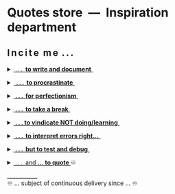# Quotes store &nbsp;&mdash;&nbsp; Inspiration department

## I&thinsp;n&thinsp;c&thinsp;i&thinsp;t&thinsp;e&nbsp;&nbsp;m&thinsp;e &thinsp;.&thinsp;.&thinsp;.

<details><summary><ins>&nbsp;.&thinsp;.&thinsp;.&thinsp; <b>to write and document</b>&nbsp;</ins></summary>&nbsp;

> **Epistula non erubescit**\
― _Marcus Tullius Cicero (106-43 BC)_\
<sub>[Compiler too]</sub>

> **Write what you know.**\
― _Mark Twain (1835-1910)_

> **There's no such freak who wouldn't find a mate and there's**\
**no such nonsense that won't find a proper reader.**\
― _Anton Chekhov (1860-1904)_, "Rules for novice writers"

> **_If you could know in what a dirty drain_**\
> **_The verse does grow without knowing shame,_** ...\
― _Anna Akhmatova (1889-1966)_, 1964 Nobel Prize in Literature nominee\
"I have no use for odes in battles...", 1964

> **If they give you lined paper, write the other way.**\
― _Juan Ramón Jiménez (1881-1958)_, 1956 Nobel Prize in Literature awardee\
**And so I invented the Monospace.**\
― _George Williams_ (*assumed)

<p dir="rtl"><b>!Gimme the torch, FAST</b><br /><i>Ray Bradbury (1920-2012)</i><br />reading the <i>Twilight</i> novels (*assumed)</p>

\_________________________________</details>

<details><summary><ins>&nbsp;<b>&thinsp;.&thinsp;.&thinsp;.&thinsp; to procrastinate</b>&nbsp;</ins></summary>&nbsp;
 
<mark><b>&nbsp;Presented to you by ...</b></mark>
<br /><picture><img alt="&nbsp;Leonardo da Vinci (1452-1519)" src="../../../../_rsc/_img/art/OldMasters/Leo(1452-1519)-portrait-found_2008_nearNaples.jpg" /></picture><br />
<mark><b>...Leonardo the Great Procrastinator</b></mark> ([widely known](https://interactions.acm.org/blog/view/leonardo-da-vinci-the-great-procrastinator) and "certified" by court)

#### F.A.Q.

> **That question is too good to spoil with an answer.**\
― _Harry Mulisch (1927-2010)_, The Discovery of Heaven\
<sub>This quote is also known from earlier authors.</sub>

#### Idioms and proverbs

> **Nice guys finish last**.\
From the baseball world of the late 1940s - [learn more](https://crossidiomas.com/nice-guys-finish-last/)

> **The bird catches the early worm.**\
(The late cat catches the dozy bird.)

#### Scientifically proven

> **One never notices what has been done; one can only see what remains to be done.**\
_― Maria Skłodowska-Curie (1867-1934)_, Nobel prize awardee\
Letter to her brother (1894)

<sup>PL</sup> <sub>Original: "Człowiek nigdy nie ogląda się na to, co zrobione, ale na to patrzy, co ma przed sobą do zrobienia."</sub>

#### Add to the calendar

_Procrastinators' Club of America_ (with international membership) established [Be Late for Something Day](https://nationaltoday.com/national-be-late-for-something-day/) on **5h&nbsp;September**. As an honest sympathizer, I appended this reminder a day later&mdash;**September&nbsp;6th**, 2024 which surprisingly is [Fight Procrastination Day](https://www.daysoftheyear.com/days/fight-procrastination-day).

Coming next&mdash;[National Procrastination Week](https://en.wikipedia.org/wiki/National_Procrastination_Week).

\_________________________________</details>

<details><summary><ins>&nbsp;<b>.&thinsp;.&thinsp;.&thinsp; for perfectionism</b>&nbsp;</ins></summary>&nbsp;
 
<mark><b>&nbsp;Presented to you by ...</b></mark>
<br /><picture><img alt="&nbsp;Collage: best works of modern perfectionism" src="../../../../_rsc/_img/memes/collage-modern_perfectionism.jpg" title="&nbsp;... the best of design" /></picture><br />

#### Classics

> **Trifles make perfection, and perfection is no trifle.**\
Attributed to _Michelangelo_ (1475-1564) about his David statue\
(for which allegedly the Master surveyed the marble piece for two years)

 #### Naturalism 
 
> The role of the infinitely small in nature is infinitely great.\
― _Louis Pasteur (1822-1895)_\
<sup>🇫🇷</sup> <sub>Original: “Le rôle de l’infiniment petit dans la nature est infiniment grand.”</sub>

#### Think like a grandmaster

> **... bear in mind these prudential rules, _viz._:\
having a good move, to seek for a better.**\
― _Domenico Lorenzo Ponziani (1719-1796)_, best known for chess writing\
<sub>Misattributed to _Emanuel Lasker_</sub>

#### East meets West

![Brevity - sibling of talent](https://img.shields.io/badge/Brevity-Sister_of_Talent-yellow)

> **Do only what only you can do.**\
― [Edsger W. Dijkstra](contributors/README.md#Edsger-W-Dijkstra)

Not only does the East grant us profound and eloquent teaching! Whatever Mr. Kipling* did say.<sup>©️</sup>

&nbsp;&nbsp;&nbsp;&nbsp;<sup>©️</sup> <sub>"East is East, and West is West, and never the twain shall meet..."</sub>

\_________________________________</details>

<details><summary><ins>&nbsp;<b>.&thinsp;.&thinsp;.&thinsp; to take a break</b>&nbsp;</ins></summary>&nbsp;
 
<mark><b>&nbsp;Presented to you by ...</b></mark>
<br /><picture><img src="../../../../_rsc/_img/photo/misc/Twitter-FTX_SamFried.jpg" alt="&nbsp;nap in FTX office" /></picture><br />
<mark><b>... Sam&nbsp;</b></mark> who [Fried Bankm**e**n](https://www.techtarget.com/whatis/feature/FTX-scam-explained-Everything-you-need-to-know) and not only.
 
#### Great ideas that came in the sleep

To name a few of the officially recognized:

+ _The principles of analytical geometry_, René Descartes (1596-1650)
+ _The periodic table of chemical elements_, Dmitri Mendeleev (1834-1907)
+ _Special relativity theory_, Albert Einstein (1879-1955)
+ _The model of the atom_, Neils Bohr (1885-1962)
+ _Structure of the benzene molecule_, August Kekulé (1829-1896)
+ _Sewing machine_, Elias Howe (1819-1867)

#### German philosophy always rules

> **Don't believe any thought that wasn't born in the open air and with free movement.**<sup>🚶</sup>\
― _Friedrich Wilhelm Nietzsche_ (1844-1900)\
> &nbsp;\
> **We should consider every day lost on which we have not danced at least once**.<sup>👯</sup>\
> _\*idem*_

&nbsp;&nbsp;&nbsp;&nbsp;&nbsp;&nbsp;&nbsp;<sup>🚶</sup> <sub>Full original: „So wenig als möglich sitzen; keinem Gedanken Glauben schenken, der nicht im Freien geboren ist und bei freier Bewegung – in dem nicht auch die Muskeln ein Fest feiern. Alle Vorteile kommen aus den Eingeweiden. – Das Sitzfleisch – ich sagte es schon einmal – die eigentliche Sünde wider den heiligen Geist.“\
 Ecce Homo. Wie man wird, was man ist (1889),</sub>\
&nbsp;&nbsp;&nbsp;&nbsp;&nbsp;&nbsp;&nbsp;<sup>👯</sup> <sub>Original: „Wir sollten jeden Tag als verloren betrachten, an dem wir nicht mindestens einmal getanzt haben.“</sub>

#### Kind advice

> **If you have a fountain, shut it down. Let even a fountain have a rest.**\
_K. Proutkoff_, Selection, ~1850

\_________________________________</details>

<details><summary><ins>&nbsp;<b>.&thinsp;.&thinsp;. to vindicate NOT doing/learning</b>&nbsp;</ins></summary>&nbsp;
 
<mark><b>&nbsp;Presented to you by ...</b></mark>
<br /><picture><img alt="&nbsp;Luca Giordano: Dream of Solomon, 1694-1695" src="../../../../_rsc/_img/art/OldMasters/LucaGiordano-TheDreamOfSolomon-w555px.jpg" 
 title="&nbsp;Dream of Solomon, 1694-1695, by Luca Giordano"/></picture><br />
<mark><b>...King Solomon</b></mark>, who said:

> **For in much wisdom is much grief: and he that increaseth knowledge increaseth sorrow.**\
Ecclesiastes 1:18, Webster's Bible Translation.

#### Laws of nature

> **Nature uses as little as possible of anything.**\
_Johannes Kepler_ (1571-1630), key prolific astronomer

#### Forbes talent selection

![Ignoramus et ignorabimus](https://img.shields.io/badge/Ignoramus-Ignorabimus-yellow)

> **Every time you create something new, there should be questions**...\
― _Elizabeth Holmes_, one of the 100 most influential people by Time magazine in 2015\
(April 2015 interview with CBS News)

> **I was a really negligent student.**\
_Sam Bankman-Fried_, FTX cofounder, [only Zuck has been this rich young](https://www.forbes.com/sites/stevenehrlich/2021/10/06/the-richest-under-30-in-the-world-all-thanks-to-crypto/)

#### Rites against refactoring

<table><tr><td><a href="../../../../_rsc/_img/photo/blog/air/Zeppelin_Bodensee.jpg">
  <img alt="&nbsp;Zeppelin over Bodensee" title="&nbsp;Zeppelin over Bodensee" width="100px" src="../../../../_rsc/_img/thumbs/Bodensee_Zeppelin-200px.jpg"></picture>
</td><td>
  <blockquote><b>Somewhere it's better to curse in the darkness <br />than to light a single candle.</b><br />
(Attributed to <i>Ferdinand von Zeppelin</i> or <i>von Hindenburg</i>)</blockquote>
</td></tr></table>

#### Hammer❗

> If you wish to be a success in the world, promise everything, deliver nothing.\
― _Napoleon Bonaparte (1769-1821)_\
<sub>He failed as a result of being inconsistent with his saying.</sub>

<sup>🇫🇷</sup> <sub>Original: "Si vous escomptez avoir du succès dans le monde, promettez tout, ne donnez rien."</sub>

#### Handshake through generations

> **There are four things to watch forever:\
falling water, burning fire, starry sky,** and **tasks, you define and others commit**.\
_Earliest humans_

#### Bottom line

> **I know that I know nothing.**\
_Plato_'s account of _Socrates_ 

Should one defy fundamental Western philosophers ...

\_________________________________</details>

<details><summary><ins>&nbsp;<b>.&thinsp;.&thinsp;.&thinsp; to interpret errors right...</b>&nbsp;</ins></summary>&nbsp;
 
<mark><b>&nbsp;Presented to you by ...</b></mark>
<br /><picture><img alt="&nbsp;BSoD on Win98 presentation" src="../../../../_rsc/_img/photo/misc/1998.Win98-BSoD_w_BGates.jpg" title="&nbsp;Real frame from the presentation of Windows plug&play in 1998"/></picture><br />
(This **BSoD** must be an XX-century [history](https://en.wikipedia.org/wiki/Blue_screen_of_death) but it [struck](https://www.msn.com/en-us/news/technology/a-blue-screen-of-death-loop-how-a-crowdstrike-update-crashed-microsoft-systems-around-the-world/ar-BB1qgFNC) again in 2024.)

#### Customer gets the King

> _après nous le déluge_\
(fr: "After us the deluge may come for aught we care")\
attributed to Louis XV (1710-1774)

The motto under which some (rare) fixed-budget outsourced projects are delivered.

#### Medieval

> Not he is unmannered who falls beneath the table\
but one who notices this.

The rule of medieval feasts and merciful testers

\___________

> **Is software craft or art?**\
To interpret a bug as a feature is a craft.\
To make a customer feel guilty for it &thinsp;&mdash;&thinsp; the **art**.

#### Moralité 

"Errare humanum est, perseverare autem diabolicum." 

"To err is human, to forgive divine"\
_Alexander Pope_, poet (1688-1744)

#### Bottom line

> **Commit a few bugs, and they call you a failure. Release a million and you're a Founder.**


\_________________________________</details>

<details><summary><ins>&nbsp;<b>.&thinsp;.&thinsp;.&thinsp; but to test and debug</b>&nbsp;</ins></summary>
&nbsp;
 
<mark><b>&nbsp;Presented to you by ...</b></mark>
<br /><picture><img alt="&nbsp; Teleevanglist: If there's no more room in stack, the bugs will walk the Earth..." 
        src="../../../../_rsc/_img/memes/misquote-no_more_stack.jpg" title="&nbsp;Stack is overflowing..." /></picture><br />
<mark><b>...Ken Foree fandom</b></mark>

 #### Already classics

> **Never allow the same bug to bite you twice.**\
_Steve Maguire_, programmer and author

#### Manifest of the ingenious tester

> Hackers are innovative and resourceful, and so are we. They never stop thinking about new ways to harm our software and our users, and neither do we.

Security conference, August/2004

#### Recent but not last

> **I find it very odd. I’m a fairly private person who just sits in front of the computer and hacks on code.**\
_Andres Freund_, a programmer who occasionally found out the [XZ Utils backdoor](https://en.wikipedia.org/wiki/XZ_Utils_backdoor),
in <a href="https://www.nytimes.com/2024/04/03/technology/prevent-cyberattack-linux.html">NYT interview </a>, 2024.<sup>🙋</sup>

<sup>🙋</sup> <samp>Media had hyperbolized the story to a "century cyberattack". It was tricky and longly planned, but far off to infiltrate most "distros". 
This required many conditions to coincide, and would manifest itself fast.</samp>

\_________________________________</details>

<details><summary><ins>&nbsp;.&thinsp;.&thinsp;.&thinsp; and <b>... to quote&nbsp;</b></ins>♾️</summary>&nbsp;

> **I always have a quotation for everything. It saves original thinking.**\
_Dorothy L. Sayers_ (1893-1957), novelist, translator, and critic

> **He wrapped himself in quotations &thinsp;&mdash;&thinsp; as a beggar would enfold himself in the purple of emperors.**\
Advice from _Joseph Rudyard Kipling_ (1865-1936)

</details>


\___________\
♾️ ... subject of continuous delivery since ... ♾️
